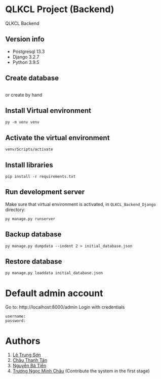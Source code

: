 # QLKCL Project (Backend)

QLKCL Backend


## Version info
* Postgresql 13.3
* Django 3.2.7
* Python 3.9.5

## Create database
```
```

or create by hand

## Install Virtual environment
```
py -m venv venv
```

## Activate the virtual environment
```
venv/Scripts/activate
```

## Install libraries
```
pip install -r requirements.txt
```

## Run development server
Make sure that virtual environment is activated, in `QLKCL_Backend_Django` directory:

```
py manage.py runserver
```

## Backup database
```
py manage.py dumpdata --indent 2 > initial_database.json
```

## Restore database
```
py manage.py loaddata initial_database.json
```

# Default admin account
Go to: http://localhost:8000/admin
Login with credentials
```
username:
password:
```

# Authors
1. [Lê Trung Sơn](https://github.com/lesonlhld)
2. [Châu Thanh Tân](https://github.com/cttan2000)
3. [Nguyễn Bá Tiến](https://github.com/batiencd09)
4. [Trương Ngọc Minh Châu](https://github.com/chauandvi4) (Contribute the system in the first stage)
